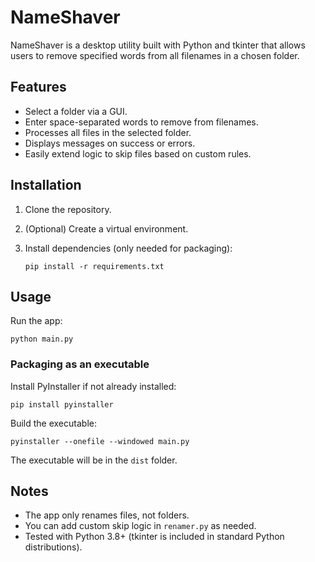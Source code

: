 # NameShaver

NameShaver is a desktop utility built with Python and tkinter that allows users to remove specified words from all filenames in a chosen folder.

## Features

- Select a folder via a GUI.
- Enter space-separated words to remove from filenames.
- Processes all files in the selected folder.
- Displays messages on success or errors.
- Easily extend logic to skip files based on custom rules.

## Installation

1. Clone the repository.
2. (Optional) Create a virtual environment.
3. Install dependencies (only needed for packaging):

    ```
    pip install -r requirements.txt
    ```

## Usage

Run the app:

```
python main.py
```

### Packaging as an executable

Install PyInstaller if not already installed:

```
pip install pyinstaller
```

Build the executable:

```
pyinstaller --onefile --windowed main.py
```

The executable will be in the `dist` folder.

## Notes

- The app only renames files, not folders.
- You can add custom skip logic in `renamer.py` as needed.
- Tested with Python 3.8+ (tkinter is included in standard Python distributions).
